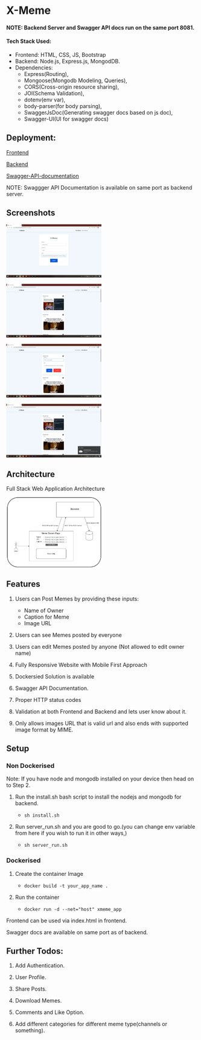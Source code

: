 # X-Meme

#### NOTE: Backend Server and Swagger API docs run on the same port 8081.

#### Tech Stack Used:
* Frontend: HTML, CSS, JS, Bootstrap
* Backend: Node.js, Express.js, MongodDB.
* Dependencies: 
    * Express(Routing), 
    * Mongoose(Mongodb Modeling, Queries), 
    * CORS(Cross-origin resource sharing), 
    * JOI(Schema Validation), 
    * dotenv(env var),
    * body-parser(for body parsing),
    * SwaggerJsDoc(Generating swagger docs based on js doc),
    * Swagger-UI(UI for swagger docs)


## Deployment:  

[Frontend](https://x-meme.vercel.app/)

[Backend](https://mymemestream.herokuapp.com/)

[Swagger-API-documentation](https://mymemestream.herokuapp.com/api-docs/)

NOTE: Swaggger API Documentation is available on same port as backend server.

## Screenshots

<img src="./images/postmemes.png" width="50%"><br />

<img src="./images/viewmemespage.png" width="50%"><br />

<img src="./images/editmemespage.png" width="50%"><br />

<img src="./images/edited.png" width="50%"><br />

## Architecture

Full Stack Web Application Architecture

<img src="images/xmeme-architecture.jpg" width="50%">

## Features

1. Users can Post Memes by providing these inputs:
    * Name of Owner
    * Caption for Meme
    * Image URL

2. Users can see Memes posted by everyone

3. Users can edit Memes posted by anyone (Not allowed to edit owner name)

4. Fully Responsive Website with Mobile First Approach

5. Dockersied Solution is available

6. Swagger API Documentation.

7. Proper HTTP status codes

8. Validation at both Frontend and Backend and lets user know about it.

9. Only allows images URL that is valid url and also ends with supported image format by MIME.


## Setup

### Non Dockerised
Note: If you have node and mongodb installed on your device then head on to Step 2.

1. Run the install.sh bash script to install the nodejs and mongodb for backend.
    - `sh install.sh`

2. Run server_run.sh and you are good to go.(you can change env variable from here if you wish to run it in other ways,)
    - `sh server_run.sh`


### Dockerised 

1. Create the container Image
    - `docker build -t your_app_name .`

2. Run the container  
    - `docker run -d --net="host" xmeme_app`

Frontend can be used via index.html in frontend.

Swagger docs are available on same port as of backend.


## Further Todos:

1. Add Authentication.

2. User Profile.

3. Share Posts.

4. Download Memes.

5. Comments and Like Option.

6. Add different categories for different meme type(channels or something).
